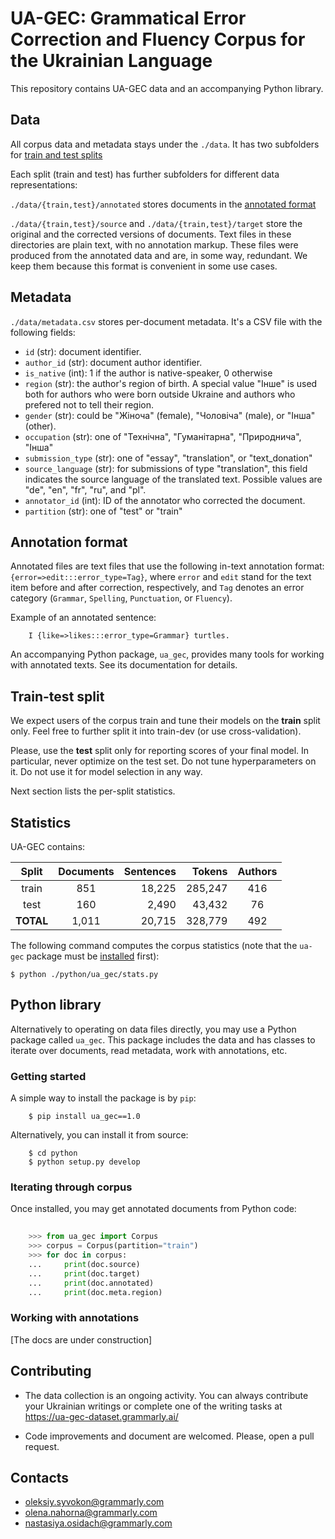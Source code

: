 # UA-GEC: Grammatical Error Correction and Fluency Corpus for the Ukrainian Language

This repository contains UA-GEC data and an accompanying Python library.


## Data

All corpus data and metadata stays under the `./data`. It has two subfolders
for [train and test splits](#train-test-split)

Each split (train and test) has further subfolders for different data
representations:

`./data/{train,test}/annotated` stores documents in the [annotated format](#annotation-format)

`./data/{train,test}/source` and `./data/{train,test}/target` store the
original and the corrected versions of documents. Text files in these
directories are plain text, with no annotation markup. These files were
produced from the annotated data and are, in some way, redundant. We keep them
because this format is convenient in some use cases.


## Metadata

`./data/metadata.csv` stores per-document metadata. It's a CSV file with
the following fields:

- `id` (str): document identifier.
- `author_id` (str): document author identifier.
- `is_native` (int): 1 if the author is native-speaker, 0 otherwise
- `region` (str): the author's region of birth. A special value "Інше"
  is used both for authors who were born outside Ukraine and authors
  who prefered not to tell their region.
- `gender` (str): could be "Жіноча" (female), "Чоловіча" (male), or "Інша" (other).
- `occupation` (str): one of "Технічна", "Гуманітарна", "Природнича", "Інша"
- `submission_type` (str): one of "essay", "translation", or "text\_donation"
- `source_language` (str): for submissions of type "translation", this field
    indicates the source language of the translated text. Possible values are
    "de", "en", "fr", "ru", and "pl".
- `annotator_id` (int): ID of the annotator who corrected the document.
- `partition` (str): one of "test" or "train"

## Annotation format

Annotated files are text files that use the following in-text annotation format:
`{error=>edit:::error_type=Tag}`, where `error` and `edit` stand for the text item before
and after correction, respectively, and `Tag` denotes an error category
(`Grammar`, `Spelling`, `Punctuation`, or `Fluency`).

Example of an annotated sentence:
```
    I {like=>likes:::error_type=Grammar} turtles.
```

An accompanying Python package, `ua_gec`, provides many tools for working with
annotated texts. See its documentation for details.


## Train-test split

We expect users of the corpus train and tune their models on the __train__ split
only. Feel free to further split it into train-dev (or use cross-validation).

Please, use the __test__ split only for reporting scores of your final model.
In particular, never optimize on the test set. Do not tune hyperparameters on
it. Do not use it for model selection in any way.

Next section lists the per-split statistics.


## Statistics

UA-GEC contains:

| Split     | Documents | Sentences |  Tokens | Authors |
|:---------:|:---------:|----------:|--------:|:-------:|
| train     | 851       | 18,225    | 285,247 | 416     |
|  test     | 160       | 2,490     | 43,432  | 76      |
| **TOTAL** | 1,011     | 20,715    | 328,779 | 492     |

The following command computes the corpus statistics (note that the
`ua-gec` package must be [installed](#getting-started) first):

```
$ python ./python/ua_gec/stats.py
```


## Python library

Alternatively to operating on data files directly, you may use a Python package
called `ua_gec`. This package includes the data and has classes to iterate over
documents, read metadata, work with annotations, etc.

### Getting started

A simple way to install the package is by `pip`:

```
    $ pip install ua_gec==1.0
```

Alternatively, you can install it from source:

```
    $ cd python
    $ python setup.py develop
```


### Iterating through corpus

Once installed, you may get annotated documents from Python code:

```python
    
    >>> from ua_gec import Corpus
    >>> corpus = Corpus(partition="train")
    >>> for doc in corpus:
    ...     print(doc.source)
    ...     print(doc.target)
    ...     print(doc.annotated)
    ...     print(doc.meta.region)
```


### Working with annotations

[The docs are under construction]


## Contributing

* The data collection is an ongoing activity. You can always contribute
  your Ukrainian writings or complete one of the writing tasks at
  https://ua-gec-dataset.grammarly.ai/

* Code improvements and document are welcomed. Please, open a pull request.


## Contacts

* oleksiy.syvokon@grammarly.com
* olena.nahorna@grammarly.com
* nastasiya.osidach@grammarly.com
